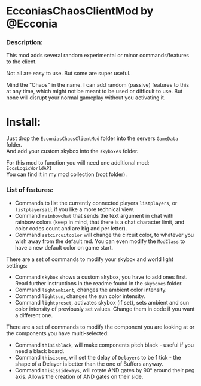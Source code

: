 # EcconiasChaosClientMod by @Ecconia

### Description:

This mod adds several random experimental or minor commands/features to the client.

Not all are easy to use. But some are super useful.

Mind the "Chaos" in the name. I can add random (passive) features to this at any time, which might not be meant to be used or difficult to use. But none will disrupt your normal gameplay without you activating it.

# Install:

Just drop the `EcconiasChaosClientMod` folder into the servers `GameData` folder.\
And add your custom skybox into the `skyboxes` folder.

For this mod to function you will need one additional mod: `EccsLogicWorldAPI`\
You can find it in my mod collection (root folder).

### List of features:

- Commands to list the currently connected players `listplayers`, or `listplayersall` if you like a more technical view.
- Command `rainbowchat` that sends the text argument in chat with rainbow colors (keep in mind, that there is a chat character limit, and color codes count and are big and per letter).
- Command `setcircuitcolor` will change the circuit color, to whatever you wish away from the default red. You can even modify the `ModClass` to have a new default color on game start.

There are a set of commands to modify your skybox and world light settings:
- Command `skybox` shows a custom skybox, you have to add ones first. Read further instructions in the readme found in the `skyboxes` folder.
- Command `lightambient`, changes the ambient color intensity.
- Command `lightsun`, changes the sun color intensity.
- Command `lightpreset`, activates skybox (if set), sets ambient and sun color intensity of previously set values. Change them in code if you want a different one.

There are a set of commands to modify the component you are looking at or the components you have multi-selected:
- Command `thisisblack`, will make components pitch black - useful if you need a black board.
- Command `thisisone`, will set the delay of `Delayer`s to be 1 tick - the shape of a Delayer is better than the one of Buffers anyway.
- Command `thisissideways`, will rotate AND gates by 90° around their peg axis. Allows the creation of AND gates on their side.
